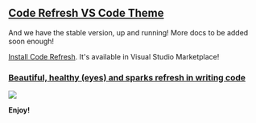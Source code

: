 ## [Code Refresh VS Code Theme](https://marketplace.visualstudio.com/items?itemName=mayeedwin.coderefresh)

And we have the stable version, up and running! More docs to be added soon enough!

[Install Code Refresh](https://marketplace.visualstudio.com/items?itemName=mayeedwin.coderefresh). It's available in Visual Studio Marketplace!

### [Beautiful, healthy (eyes) and sparks refresh in writing code](https://marketplace.visualstudio.com/items?itemName=mayeedwin.coderefresh)

![](https://raw.githubusercontent.com/mayeedwin/code-refresh/master/.coderefresh/coderefreshf.png)

**Enjoy!**
